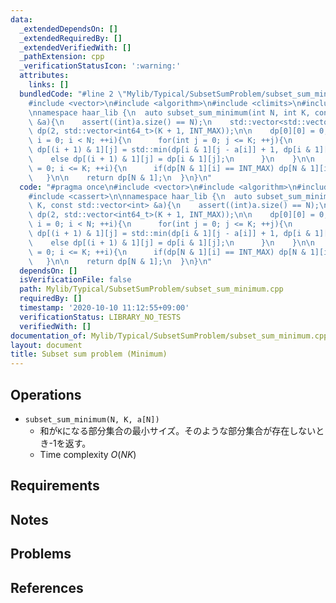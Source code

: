 ```yaml
---
data:
  _extendedDependsOn: []
  _extendedRequiredBy: []
  _extendedVerifiedWith: []
  _pathExtension: cpp
  _verificationStatusIcon: ':warning:'
  attributes:
    links: []
  bundledCode: "#line 2 \"Mylib/Typical/SubsetSumProblem/subset_sum_minimum.cpp\"\n\
    #include <vector>\n#include <algorithm>\n#include <climits>\n#include <cassert>\n\
    \nnamespace haar_lib {\n  auto subset_sum_minimum(int N, int K, const std::vector<int>\
    \ &a){\n    assert((int)a.size() == N);\n    std::vector<std::vector<int64_t>>\
    \ dp(2, std::vector<int64_t>(K + 1, INT_MAX));\n\n    dp[0][0] = 0;\n\n    for(int\
    \ i = 0; i < N; ++i){\n      for(int j = 0; j <= K; ++j){\n        if(j >= a[i])\
    \ dp[(i + 1) & 1][j] = std::min(dp[i & 1][j - a[i]] + 1, dp[i & 1][j]);\n    \
    \    else dp[(i + 1) & 1][j] = dp[i & 1][j];\n      }\n    }\n\n    for(int i\
    \ = 0; i <= K; ++i){\n      if(dp[N & 1][i] == INT_MAX) dp[N & 1][i] = -1;\n \
    \   }\n\n    return dp[N & 1];\n  }\n}\n"
  code: "#pragma once\n#include <vector>\n#include <algorithm>\n#include <climits>\n\
    #include <cassert>\n\nnamespace haar_lib {\n  auto subset_sum_minimum(int N, int\
    \ K, const std::vector<int> &a){\n    assert((int)a.size() == N);\n    std::vector<std::vector<int64_t>>\
    \ dp(2, std::vector<int64_t>(K + 1, INT_MAX));\n\n    dp[0][0] = 0;\n\n    for(int\
    \ i = 0; i < N; ++i){\n      for(int j = 0; j <= K; ++j){\n        if(j >= a[i])\
    \ dp[(i + 1) & 1][j] = std::min(dp[i & 1][j - a[i]] + 1, dp[i & 1][j]);\n    \
    \    else dp[(i + 1) & 1][j] = dp[i & 1][j];\n      }\n    }\n\n    for(int i\
    \ = 0; i <= K; ++i){\n      if(dp[N & 1][i] == INT_MAX) dp[N & 1][i] = -1;\n \
    \   }\n\n    return dp[N & 1];\n  }\n}\n"
  dependsOn: []
  isVerificationFile: false
  path: Mylib/Typical/SubsetSumProblem/subset_sum_minimum.cpp
  requiredBy: []
  timestamp: '2020-10-10 11:12:55+09:00'
  verificationStatus: LIBRARY_NO_TESTS
  verifiedWith: []
documentation_of: Mylib/Typical/SubsetSumProblem/subset_sum_minimum.cpp
layout: document
title: Subset sum problem (Minimum)
---
```


## Operations

- `subset_sum_minimum(N, K, a[N])`
	-  和が`K`になる部分集合の最小サイズ。そのような部分集合が存在しないとき-1を返す。
	- Time complexity $O(NK)$

## Requirements

## Notes

## Problems

## References

